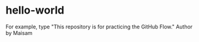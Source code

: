 # hello-world
For example, type "This repository is for practicing the GitHub Flow."
Author by Maisam
